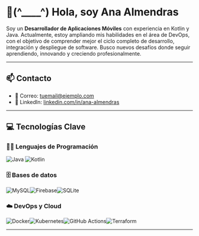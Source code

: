 # 👋(^____^) Hola, soy **Ana Almendras**

Soy un **Desarrollador de Aplicaciones Móviles** con experiencia en Kotlin y Java. Actualmente, estoy ampliando mis habilidades en el área de DevOps, con el objetivo de comprender mejor el ciclo completo de desarrollo, integración y despliegue de software. Busco nuevos desafíos donde seguir aprendiendo, innovando y creciendo profesionalmente.

--- 

## 📫 Contacto

- 📧 Correo: [tuemail@ejemplo.com](mailto:almendras451@gmail.com)
- 💼 LinkedIn: [linkedin.com/in/ana-almendras](https://www.linkedin.com/in/ana-almendras)

--- 

## 💻 Tecnologías Clave

### 🧑‍💻 Lenguajes de Programación

![Java](https://img.shields.io/badge/Java-007396?style=for-the-badge&logo=java&logoColor=white) ![Kotlin](https://img.shields.io/badge/Kotlin-0095D5?style=for-the-badge&logo=kotlin&logoColor=white)


### 🗄️ Bases de datos

![MySQL](https://img.shields.io/badge/MySQL-4479A1?style=for-the-badge&logo=mysql&logoColor=white)![Firebase](https://img.shields.io/badge/Firebase-FFCA28?style=for-the-badge&logo=firebase&logoColor=black)![SQLite](https://img.shields.io/badge/SQLite-07405E?style=for-the-badge&logo=sqlite&logoColor=white)

### ☁️ DevOps y Cloud

![Docker](https://img.shields.io/badge/Docker-2496ED?style=for-the-badge&logo=docker&logoColor=white)![Kubernetes](https://img.shields.io/badge/Kubernetes-326CE5?style=for-the-badge&logo=kubernetes&logoColor=white)![GitHub Actions](https://img.shields.io/badge/GitHub_Actions-2088FF?style=for-the-badge&logo=github-actions&logoColor=white)![Terraform](https://img.shields.io/badge/Terraform-7B42BC?style=for-the-badge&logo=terraform&logoColor=white) 

---


